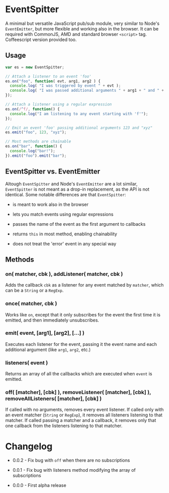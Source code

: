 # EventSpitter

A minimal but versatile JavaScript pub/sub module, very similar to Node's
`EventEmitter`, but more flexible and working also in the browser. It can be
required with CommonJS, AMD and standard browser `<script>` tag. Coffeescript
version provided too.


## Usage

```javascript
var es = new EventSpitter;

// Attach a listener to an event 'foo'
es.on("foo", function( evt, arg1, arg2 ) {
  console.log( "I was triggered by event " + evt );
  console.log( "I was passed additional arguments " + arg1 + " and " + arg2 );
});

// Attach a listener using a regular expression
es.on(/^f/, function() {
  console.log("I am listening to any event starting with 'f'");
});

// Emit an event 'foo' passing additional arguments 123 and "xyz"
es.emit("foo", 123, "xyz");

// Most methods are chainable
es.on("bar", function() {
  console.log("bar!");
}).emit("foo").emit("bar");
```


## EventSpitter vs. EventEmitter

Altough `EventSpitter` and Node's `EventEmitter` are a lot similar,
`EventSpitter` is not meant as a drop-in replacement, as the API is not
identical. Some notable differences are that `EventSpitter`:

  - is meant to work also in the browser

  - lets you match events using regular expressions

  - passes the name of the event as the first argument to callbacks

  - returns `this` in most method, enabling chainability

  - does not treat the 'error' event in any special way

## Methods

### on( matcher, cbk ), addListener( matcher, cbk )

Adds the callback `cbk` as a listener for any event matched by
`matcher`, which can be a `String` or a `RegExp`.

### once( matcher, cbk )

Works like `on`, except that it only subscribes for the event the
first time it is emitted, and then immediately unsubscribes.

### emit( event, [arg1], [arg2], [...] )

Executes each listener for the event, passing it the event name and
each additional argument (like `arg1`, `arg2`, etc.)

### listeners( event )

Returns an array of all the callbacks which are executed when `event`
is emitted.

### off( [matcher], [cbk] ), removeListener( [matcher], [cbk] ), removeAllListeners( [matcher], [cbk] )

If called with no arguments, removes every event listener. If called
only with an event matcher (`String` or `RegExp`), it removes all
listeners listening to that matcher. If called passing a matcher and
a callback, it removes only that one callback from the listeners
listening to that matcher.


# Changelog

  * 0.0.2 - Fix bug with `off` when there are no subscriptions

  * 0.0.1 - Fix bug with listeners method modifying the array of subscriptions

  * 0.0.0 - First alpha release
